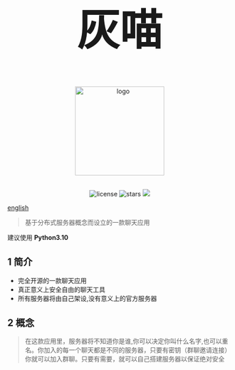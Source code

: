 <div align="center">
<h1 style="font-size:10vw"><h1 style="font-size:10vw">灰喵</h1></h1>
<p align='center'>
<img src='https://i.postimg.cc/QNPmws3g/00131-716747303-2.png' width='200' alt='logo' aling='middle'/>
</p>

<br />
<img src="https://img.shields.io/github/license/Lixeer/Black-White-Cat" alt="license">
<img src="https://img.shields.io/github/stars/Lixeer/Black-White-Cat" alt="stars">
<img src="https://img.shields.io/badge/python-3.10-blue">
</div>
</p>

[english](https://github.com/Lixeer/Black-White-Cat/blob/main/EN_RAEDME.md)



>基于分布式服务器概念而设立的一款聊天应用

建议使用 **Python3.10**


## 1 简介

- 完全开源的一款聊天应用
- 真正意义上安全自由的聊天工具
- 所有服务器将由自己架设,没有意义上的官方服务器

## 2 概念
>在这款应用里，服务器将不知道你是谁,你可以决定你叫什么名字,也可以重名。你加入的每一个聊天都是不同的服务器，只要有密钥（群聊邀请连接）你就可以加入群聊。只要有需要，就可以自己搭建服务器以保证绝对安全
